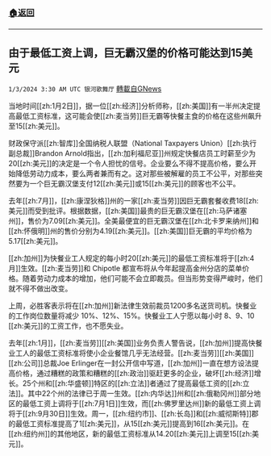 ###  [:house:返回](README.md)
---


## 由于最低工资上调，巨无霸汉堡的价格可能达到15美元
`1/3/2024 3:30 AM UTC 银河歌舞厅` [轉載自GNews](https://gnews.org/articles/2177886)

当地时间[[zh:1月2日]]，据一位[[zh:经济]]分析师称，[[zh:美国]]有一半州决定提高最低工资标准，这可能会使[[zh:麦当劳]]巨无霸等快餐主食的价格在这些州飙升至15[[zh:美元]]。

财政保守派[[zh:智库]]全国纳税人联盟（National Taxpayers Union）[[zh:执行副总裁]]Brandon Arnold指出，[[zh:加利福尼亚]]州规定快餐店员工时薪至少为20[[zh:美元]]的决定是一个令人担忧的信号。企业要么不得不提高价格，要么开始降低劳动力成本，要么两者兼而有之。这对那些被解雇的员工不公平，对那些突然要为一个巨无霸汉堡支付12[[zh:美元]]或15[[zh:美元]]的顾客也不公平。

去年[[zh:7月]]，[[zh:康涅狄格]]州的一家[[zh:麦当劳]]因巨无霸套餐收费18[[zh:美元]]而受到批评。根据数据，[[zh:美国]]最贵的巨无霸汉堡在[[zh:马萨诸塞州]]，售价为7.09[[zh:美元]]。全美最便宜的巨无霸汉堡在[[zh:北卡罗来纳州]]和[[zh:怀俄明]]州的售价分别为4.19[[zh:美元]]。[[zh:美国]]巨无霸的平均价格为5.17[[zh:美元]]。

[[zh:加州]]为快餐业工人规定的每小时20[[zh:美元]]的最低工资标准将于[[zh:4月]]生效。[[zh:麦当劳]]和 Chipotle 都宣布将从今年起提高金州分店的菜单价格。随着劳动力成本的增加，他们可能不会立即裁员。但当形势变得严峻时，他们就不得不做出改变。

上周，必胜客表示将在[[zh:加州]]新法律生效前裁员1200多名送货司机。快餐业的工作岗位数量将减少 10%、12%、15%。快餐业工人宁愿以每小时 8、9、10 [[zh:美元]]的工资工作，也不愿失业。

去年[[zh:1月]]，[[zh:麦当劳]][[zh:美国]]业务负责人警告说，[[zh:加州]]提高快餐业工人的最低工资标准将使小企业餐馆几乎无法经营。[[zh:麦当劳]][[zh:美国]][[zh:公司]]总裁Joe Erlinger在一封公开信中写道，[[zh:加州]]一直在想方设法提高价格，通过糟糕的政策和糟糕的[[zh:政治]]驱赶更多的企业，破坏[[zh:经济]]增长。25个州和[[zh:华盛顿]]特区的[[zh:立法]]者通过了提高最低工资的[[zh:立法]]。其中22个州的法律已于周一生效。[[zh:内华达]]州和[[zh:俄勒冈州]]部分地区的最低工资上调将于[[zh:7月1日]]生效，而[[zh:佛罗里达州]]新的最低工资上调将于[[zh:9月30日]]生效。周一，[[zh:纽约市]]、[[zh:长岛]]和[[zh:威彻斯特]]郡的最低工资标准提高了1[[zh:美元]]，从15[[zh:美元]]提高到16[[zh:美元]]。在[[zh:纽约州]]的其他地区，新的最低工资标准从14.20[[zh:美元]]上调至15[[zh:美元]]。
